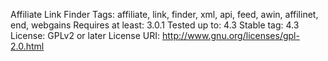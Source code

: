 Affiliate Link Finder
Tags: affiliate, link, finder, xml, api, feed, awin, affilinet, end, webgains
Requires at least: 3.0.1
Tested up to: 4.3
Stable tag: 4.3
License: GPLv2 or later
License URI: http://www.gnu.org/licenses/gpl-2.0.html
